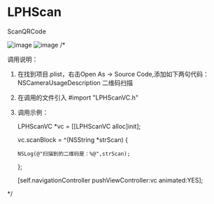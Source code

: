 # LPHScan
ScanQRCode

![image](https://https://github.com/iosraven/LPHScan/LPHScan/IMG_InputQRCode.PNG)
![image](https://https://github.com/iosraven/LPHScan/IMG_InputQRCode.PNG)
/*
 
 调用说明：
 1. 在找到项目.plist，右击Open As -> Source Code,添加如下两句代码：
        <key>NSCameraUsageDescription</key>
        <string>二维码扫描</string>
 
 2. 在调用的文件引入 #import "LPHScanVC.h"
 
 3. 调用示例：
 
    LPHScanVC *vc = [[LPHScanVC alloc]init];
 
    vc.scanBlock = ^(NSString *strScan) {
 
        NSLog(@"扫描到的二维码是：%@",strScan);
    };
 
    [self.navigationController pushViewController:vc animated:YES];
 
 */
